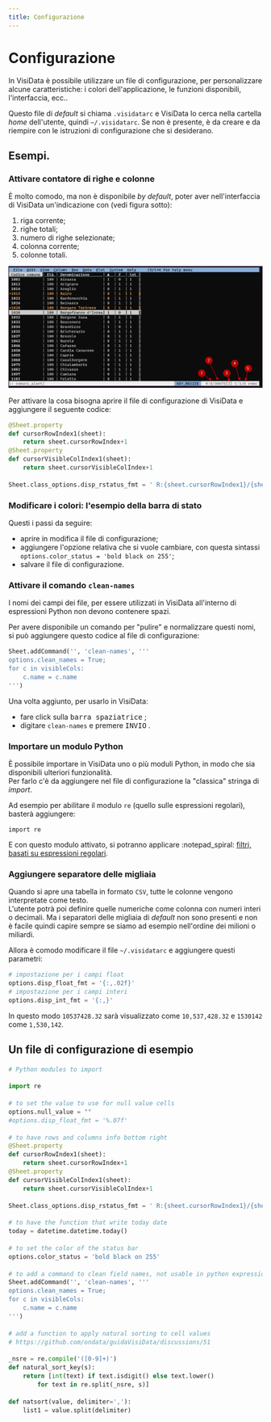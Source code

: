```yaml
---
title: Configurazione
---
```


# Configurazione

In VisiData è possibile utilizzare un file di configurazione, per personalizzare alcune caratteristiche: i colori dell'applicazione, le funzioni disponibili, l'interfaccia, ecc..

Questo file di *default* si chiama `.visidatarc` e VisiData lo cerca nella cartella *home* dell'utente, quindi `~/.visidatarc`. Se non è presente, è da creare e da riempire con le istruzioni di configurazione che si desiderano.

## Esempi.

### Attivare contatore di righe e colonne

È molto comodo, ma non è disponibile *by default*, poter aver nell'interfaccia di VisiData un'indicazione con (vedi figura sotto):

1. riga corrente;
2. righe totali;
3. numero di righe selezionate;
4. colonna corrente;
5. colonne totali.

![](./imgs/contatoreRigheColonne_02.png)

Per attivare la cosa bisogna aprire il file di configurazione di VisiData e aggiungere il seguente codice:

```python
@Sheet.property
def cursorRowIndex1(sheet):
    return sheet.cursorRowIndex+1
@Sheet.property
def cursorVisibleColIndex1(sheet):
    return sheet.cursorVisibleColIndex+1

Sheet.class_options.disp_rstatus_fmt = ' R:{sheet.cursorRowIndex1}/{sheet.nRows}[{sheet.nSelectedRows}] C:{sheet.cursorVisibleColIndex1}/{sheet.nVisibleCols} {sheet.rowtype} '
```

### Modificare i colori: l'esempio della barra di stato

Questi i passi da seguire:

- aprire in modifica il file di configurazione;
- aggiungere l'opzione relativa che si vuole cambiare, con questa sintassi `options.color_status = 'bold black on 255'`;
- salvare il file di configurazione.

### Attivare il comando `clean-names`

I nomi dei campi dei file, per essere utilizzati in VisiData all'interno di espressioni Python non devono contenere spazi.

Per avere disponibile un comando per "pulire" e normalizzare questi nomi, si può aggiungere questo codice al file di configurazione:

```python
Sheet.addCommand('', 'clean-names', '''
options.clean_names = True;
for c in visibleCols:
    c.name = c.name
''')
```

Una volta aggiunto, per usarlo in VisiData:

- fare click sulla <kbd>barra spaziatrice</kbd> ;
- digitare `clean-names` e premere <kbd>INVIO</kbd> .
### Importare un modulo Python

È possibile importare in VisiData uno o più moduli Python, in modo che sia disponibili ulteriori funzionalità.<br>
Per farlo c'è da aggiungere nel file di configurazione la "classica" stringa di *import*.

Ad esempio per abilitare il modulo `re` (quello sulle espressioni regolari), basterà aggiungere:

```
import re
```

E con questo modulo attivato, si potranno applicare :notepad_spiral: [filtri, basati su espressioni regolari](lavorareRighe.md#filtri-tramite-espressione-python-basata-su-piu-colonne).

### Aggiungere separatore delle migliaia

Quando si apre una tabella in formato `CSV`, tutte le colonne vengono interpretate come testo.<br>
L'utente potrà poi definire quelle numeriche come colonna con numeri interi o decimali. Ma i separatori delle migliaia di *default* non sono presenti e non è facile quindi capire sempre se siamo ad esempio nell'ordine dei milioni o miliardi.

Allora è comodo modificare il file `~/.visidatarc` e aggiungere questi parametri:

```python
# impostazione per i campi float
options.disp_float_fmt = '{:,.02f}'
# impostazione per i campi interi
options.disp_int_fmt = '{:,}'
```

In questo modo `10537428.32` sarà visualizzato come `10,537,428.32` e `1530142` come `1,530,142`.

## Un file di configurazione di esempio

```python
# Python modules to import

import re

# to set the value to use for null value cells
options.null_value = ""
#options.disp_float_fmt = '%.07f'

# to have rows and columns info bottom right
@Sheet.property
def cursorRowIndex1(sheet):
    return sheet.cursorRowIndex+1
@Sheet.property
def cursorVisibleColIndex1(sheet):
    return sheet.cursorVisibleColIndex+1

Sheet.class_options.disp_rstatus_fmt = ' R:{sheet.cursorRowIndex1}/{sheet.nRows}[{sheet.nSelectedRows}] C:{sheet.cursorVisibleColIndex1}/{sheet.nVisibleCols} {sheet.rowtype} '

# to have the function that write today date
today = datetime.datetime.today()

# to set the color of the status bar
options.color_status = 'bold black on 255'

# to add a command to clean field names, not usable in python expressions
Sheet.addCommand('', 'clean-names', '''
options.clean_names = True;
for c in visibleCols:
    c.name = c.name
''')

# add a function to apply natural sorting to cell values
# https://github.com/ondata/guidaVisiData/discussions/51

_nsre = re.compile('([0-9]+)')
def natural_sort_key(s):
    return [int(text) if text.isdigit() else text.lower()
        for text in re.split(_nsre, s)]

def natsort(value, delimiter=','):
    list1 = value.split(delimiter)
```

